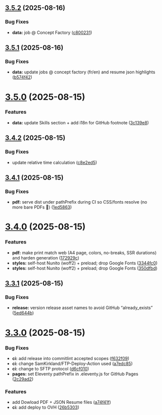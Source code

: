## [3.5.2](https://github.com/nighcrawl/cv/compare/v3.5.1...v3.5.2) (2025-08-16)


### Bug Fixes

* **data:** job @ Concept Factory ([c800231](https://github.com/nighcrawl/cv/commit/c80023129e6551f213433e33770e8064eb4ea800))

## [3.5.1](https://github.com/nighcrawl/cv/compare/v3.5.0...v3.5.1) (2025-08-16)


### Bug Fixes

* **data:** update jobs @ concept factory (fr/en) and resume json highlights ([b574f42](https://github.com/nighcrawl/cv/commit/b574f4248302b60952235e6bcc6793aa6459b637))

# [3.5.0](https://github.com/nighcrawl/cv/compare/v3.4.2...v3.5.0) (2025-08-15)


### Features

* **data:** update Skills section + add i18n for GitHub footnote ([3c139e8](https://github.com/nighcrawl/cv/commit/3c139e899050524f0cd969175a3a6d1e7c0e0a06))

## [3.4.2](https://github.com/nighcrawl/cv/compare/v3.4.1...v3.4.2) (2025-08-15)


### Bug Fixes

* update relative time calculation ([c8e2ed5](https://github.com/nighcrawl/cv/commit/c8e2ed5fb01c2c9aba5499bc54a52b873884fd3f))

## [3.4.1](https://github.com/nighcrawl/cv/compare/v3.4.0...v3.4.1) (2025-08-15)


### Bug Fixes

* **pdf:** serve dist under pathPrefix during CI so CSS/fonts resolve (no more bare PDFs 🤞) ([1ed5863](https://github.com/nighcrawl/cv/commit/1ed586303f43c5e26256ba2d0511c57d394cae2f))

# [3.4.0](https://github.com/nighcrawl/cv/compare/v3.3.1...v3.4.0) (2025-08-15)


### Features

* **pdf:** make print match web (A4 page, colors, no-breaks, SSR durations) and harden generation ([172929c](https://github.com/nighcrawl/cv/commit/172929cf9171f1ce32d5f7501fb4a3b752d1cc00))
* **styles:** self-host Nunito (woff2) + preload; drop Google Fonts ([3344fc0](https://github.com/nighcrawl/cv/commit/3344fc08c4fb9623090ae04892367dddb4e7959d))
* **styles:** self-host Nunito (woff2) + preload; drop Google Fonts ([350dfbd](https://github.com/nighcrawl/cv/commit/350dfbd5176f05f40cedd6d38914f0d534d67eda))

## [3.3.1](https://github.com/nighcrawl/cv/compare/v3.3.0...v3.3.1) (2025-08-15)


### Bug Fixes

* **release:** version release asset names to avoid GitHub “already_exists” ([5ed644b](https://github.com/nighcrawl/cv/commit/5ed644bbf3b69c7c0414ff2aabd665eb8afd80b6))

# [3.3.0](https://github.com/nighcrawl/cv/compare/v3.2.0...v3.3.0) (2025-08-15)


### Bug Fixes

* **ci:** add release into commitlint accepted scopes ([f632f09](https://github.com/nighcrawl/cv/commit/f632f09e3762cb8b04f8ba194372c5952319435a))
* **ci:** change SamKirkland/FTP-Deploy-Action used ([a7edc85](https://github.com/nighcrawl/cv/commit/a7edc8590290b8afd89c5dbf6bfcb04dc2e29871))
* **ci:** change to SFTP protocol ([d6cf010](https://github.com/nighcrawl/cv/commit/d6cf010948f2e486508938c75342934aeeef0bc1))
* **pages:** set Eleventy pathPrefix in .eleventy.js for GitHub Pages ([2c29ad2](https://github.com/nighcrawl/cv/commit/2c29ad265040ca7b328642afdaf400d9bd0cb00c))


### Features

* add Dowload PDF + JSON Resume files ([a74f41f](https://github.com/nighcrawl/cv/commit/a74f41fd401704c93cc6cf88ab1f41230de44b3d))
* **ci:** add deploy to OVH ([26b5303](https://github.com/nighcrawl/cv/commit/26b53036c4866371e453e968078f47d42aba3114))
